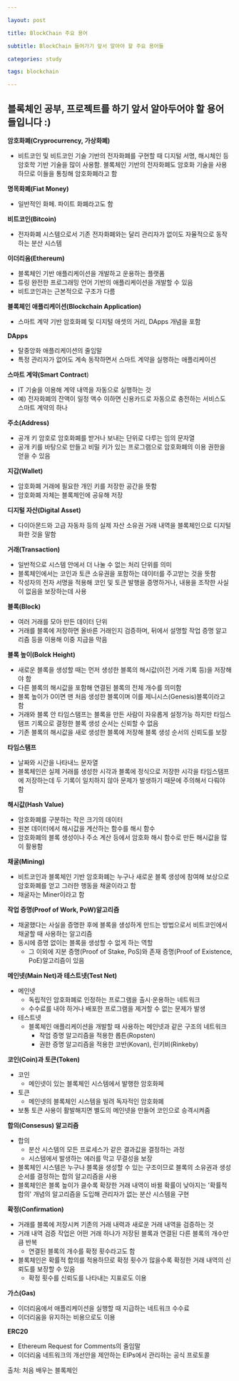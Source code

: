 ```yaml
---

layout: post

title: BlockChain 주요 용어

subtitle: BlockChain 들어가기 앞서 알아야 할 주요 용어들

categories: study

tags: blockchain

---
```


## 블록체인 공부, 프로젝트를 하기 앞서 알아두어야 할 용어들입니다 :)



**암호화폐(Cryprocurrency, 가상화폐)**

- 비트코인 및 비트코인 기술 기반의 전자화폐를 구현할 때 디지털 서명, 해시체인 등 암호학 기반 기술을 많이 사용함. 블록체인 기반의 전자화폐도 암호화 기술을 사용하므로 이들을 통칭해 암호화폐라고 함

**명목화폐(Fiat Money)**

- 일반적인 화페. 파이트 화폐라고도 함

**비트코인(Bitcoin)**

- 전자화폐 시스템으로서 기존 전자화폐와는 달리 관리자가 없이도 자율적으로 동작하는 분산 시스템

**이더리움(Ethereum)**

- 블록체인 기반 애플리케이션을 개발하고 운용하는 플랫폼
- 튜링 완전한 프로그래밍 언어 기반의 애플리케이션을 개발할 수 있음
- 비트코인과는 근본적으로 구조가 다름

**블록체인 애플리케이션(Blockchain Application)**

- 스마트 계약 기반 암호화폐 및 디지털 애셋의 거리, DApps 개념을 포함

**DApps**

- 탈중앙화 애플리케이션의 줄임말
- 특정 관리자가 없어도 계속 동작하면서 스마트 계약을 실행하는 애플리케이션

**스마트 계약(Smart Contract**)

- IT 기술을 이용해 계약 내역을 자동으로 실행하는 것
- 예) 전자화폐의 잔액이 일정 액수 이하면 신용카드로 자동으로 충전하는 서비스도 스마트 계약의 하나

**주소(Address)**

- 공개 키 암호로 암호화폐를 받거나 보내는 단위로 다루는 임의 문자열
- 공개 키를 바탕으로 만들고 비밀 키가 있는 프로그램으로 암호화폐의 이용 권한을 얻을 수 있음

**지갑(Wallet)**

- 암호화폐 거래에 필요한 개인 키를 저장한 공간을 뜻함
- 암호화폐 자체는 블록체인에 공유해 저장

**디지털 자산(Digital Asset)**

- 다이아몬드와 고급 자동차 등의 실제 자산 소유권 거래 내역을 블록체인으로 디지털화한 것을 말함

**거래(Transaction)**

- 일반적으로 시스템 안에서 더 나눌 수 없는 처리 단위를 의미
- 블록체인에서는 코인과 토큰 소유권을 포함하는 데이터를 주고받는 것을 뜻함
- 작성자의 전자 서명을 적용해 코인 및 토큰 발행을 증명하거나, 내용을 조작한 사실이 없음을 보장하는데 사용

**블록(Block)**

- 여러 거래를 모아 만든 데이터 단위
- 거래를 블록에 저장하면 올바른 거래인지 검증하며, 뒤에서 설명할 작업 증명 알고리즘 등을 이용해 이중 지급을 막음

**블록 높이(Bolck Height)**

- 새로운 블록을 생성할 때는 먼저 생성한 블록의 해시값(이전 거래 기록 등)을 저장해야 함
- 다른 블록의 해시값을 포함해 연결된 블록의 전체 개수를 의미함
- 블록 높이가 0이면 맨 처음 생성한 블록이며 이를 제니시스(Genesis)블록이라고 함
- 거래와 블록 안 타임스탬프는 블록을 만든 사람이 자유롭게 설정가능 하지만 타임스탬프 기록으로 결정한 블록 생성 순서는 신뢰할 수 없음
- 기존 블록의 해시값을 새로 생성한 블록에 저장해 블록 생성 순서의 신뢰도를 보장

**타임스탬프**

- 날짜와 시간을 나타내느 문자열
- 블록체인은 실제 거래를 생성한 시각과 블록에 정식으로 저장한 시각을 타임스탬프에 저장하는데 두 기록이 일치하지 않아 문제가 발생하기 때문에 주의해서 다뤄야 함

**해시값(Hash Value)**

- 암호화폐를 구분하는 작은 크기의 데이터
- 원본 데이터에서 해시값을 계산하는 함수를 해시 함수
- 암호화폐의 블록 생성이나 주소 계산 등에서 암호화 해시 함수로 만든 해시값을 많이 활용함

**채굴(Mining)**

- 비트코인과 블록체인 기반 암호화폐는 누구나 새로운 블록 생성에 참여해 보상으로 암호화폐를 얻고 그러한 행동을 채굴이라고 함
- 채굴자는 Miner이라고 함

**작업 증명(Proof of Work, PoW)알고리즘**

- 채굴했다는 사실을 증명한 후에 블록을 생성하게 만드는 방법으로서 비트코인에서 채굴할 때 사용하는 알고리즘
- 동시에 증명 없이는 블록을 생성할 수 없게 하는 역할
  - 그 이외에 지분 증명(Proof of Stake, PoS)와 존재 증명(Proof of Existence, PoE)알고리즘이 있음

**메인넷(Main Net)과 테스트넷(Test Net)**

- 메인넷
  - 독립적인 암호화폐로 인정하는 프로그램을 출시·운용하는 네트워크
  - 수수료를 내야 하거나 배포한 프로그램을 제거할 수 없는 문제가 발생
- 테스트넷
  - 블록체인 애플리케이션을 개발할 때 사용하는 메인넷과 같은 구조의 네트워크
    - 작업 증명 알고리즘을 적용한 롭튼(Ropsten)
    - 권한 증명 알고리즘을 적용한 코반(Kovan), 린키비(Rinkeby)

**코인(Coin)과 토큰(Token)**

- 코인
  - 메인넷이 있는 블록체인 시스템에서 발행한 암호화페
- 토큰
  - 메인넷의 블록체인 시스템을 빌려 독자적인 암호화폐
- 보통 토큰 사용이 활발해지면 별도의 메인넷을 만들어 코인으로 승격시켜줌

**합의(Consesus) 알고리즘**

- 합의
  - 분산 시스템의 모든 프로세스가 같은 결과값을 결정하는 과정
  - 시스템에서 발생하는 에러를 막고 무결성을 보장
- 블록체인 시스템은 누구나 블록을 생성할 수 있는 구조이므로 블록의 소유권과 생성 순서를 결정하는 합의 알고리즘을 사용
- 블록체인은 블록 높이가 클수록 확장한 거래 내역이 바뀔 확률이 낮아지는 '확률적 합의' 개념의 알고리즘을 도입해 관리자가 없는 분산 시스템을 구현

**확정(Confirmation)**

- 거래를 블록에 저장시켜 기존의 거래 내력과 새로운 거래 내역을 검증하는 것
- 거래 내역 검증 작업은 어떤 거래 하나가 저장된 블록과 연결된 다른 블록의 개수만큼 반복
  - 연결된 블록의 개수를 확정 횟수라고도 함
- 블록체인은 확률적 합의를 적용하므로 확정 횟수가 많을수록 확정한 거래 내역의 신뢰도를 보장할 수 있음
  - 확정 횟수를 신뢰도를 나타내는 지표로도 이용

**가스(Gas)**

- 이더리움에서 애플리케이션을 실행할 때 지급하는 네트워크 수수료
- 이더리움을 유지하는 비용으로도 이용

**ERC20**

- Ethereum Request for Comments의 줄임말
- 이더리움 네트워크의 개선안을 제안하는 EIPs에서 관리하는 공식 프로토콜 

출처: 처음 배우는 블록체인